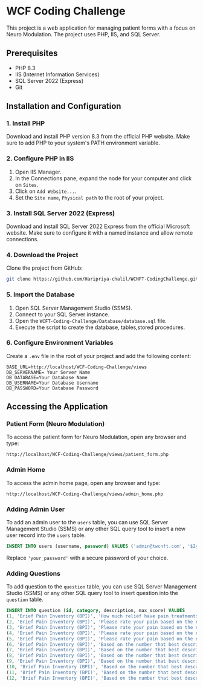 
# WCF Coding Challenge

This project is a web application for managing patient forms with a focus on Neuro Modulation. The project uses PHP, IIS, and SQL Server.

## Prerequisites

- PHP 8.3
- IIS (Internet Information Services)
- SQL Server 2022 (Express)
- Git

## Installation and Configuration

### 1. Install PHP

Download and install PHP version 8.3 from the official PHP website. Make sure to add PHP to your system's PATH environment variable.

### 2. Configure PHP in IIS

1. Open IIS Manager.
2. In the Connections pane, expand the node for your computer and click on `Sites`.
3. Click on `Add Website...`.
4. Set the `Site name`, `Physical path` to the root of your project.

### 3. Install SQL Server 2022 (Express)

Download and install SQL Server 2022 Express from the official Microsoft website. Make sure to configure it with a named instance and allow remote connections.

### 4. Download the Project

Clone the project from GitHub:

```bash
git clone https://github.com/Haripriya-chalil/WCNFT-CodingChallenge.git
```

### 5. Import the Database

1. Open SQL Server Management Studio (SSMS).
2. Connect to your SQL Server instance.
3. Open the `WCFT-Coding-Challenge/Database/database.sql` file.
4. Execute the script to create the database, tables,stored procedures.

### 6. Configure Environment Variables

Create a `.env` file in the root of your project and add the following content:

```
BASE_URL=http://localhost/WCF-Coding-Challenge/views
DB_SERVERNAME= Your Server Name
DB_DATABASE=Your Database Name
DB_USERNAME=Your Database Username
DB_PASSWORD=Your Database Password
```

## Accessing the Application

### Patient Form (Neuro Modulation)

To access the patient form for Neuro Modulation, open any browser and type:

```
http://localhost/WCF-Coding-Challenge/views/patient_form.php
```

### Admin Home

To access the admin home page, open any browser and type:

```
http://localhost/WCF-Coding-Challenge/views/admin_home.php
```

### Adding Admin User

To add an admin user to the `users` table, you can use SQL Server Management Studio (SSMS) or any other SQL query tool to insert a new user record into the `users` table.

```sql
INSERT INTO users (username, password) VALUES ('admin@twcnft.com', '$2y$10$aat23OuYEYdScQtoYj0AO.FCBXmf5MuvOmh5fi5y.TSaKGHaF16QS');
```
Replace `'your_password'` with a secure password of your choice.

### Adding Questions

To add question to the `question` table, you can use SQL Server Management Studio (SSMS) or any other SQL query tool to insert question  into the `question` table.

```sql
INSERT INTO question (id, category, description, max_score) VALUES
(1, 'Brief Pain Inventory (BPI)', 'How much relief have pain treatments or medications FROM THIS CLINIC provided?', 100),
(2, 'Brief Pain Inventory (BPI)', 'Please rate your pain based on the number that best describes your pain at its WORST in the past week.', 10),
(3, 'Brief Pain Inventory (BPI)', 'Please rate your pain based on the number that best describes your pain at its LEAST in the past week.', 10),
(4, 'Brief Pain Inventory (BPI)', 'Please rate your pain based on the number that best describes your pain on the Average.', 10),
(5, 'Brief Pain Inventory (BPI)', 'Please rate your pain based on the number that best describes your pain that tells how much pain you have RIGHT NOW.', 10),
(6, 'Brief Pain Inventory (BPI)', 'Based on the number that best describes how during the past week pain has INTERFERED with your: General Activity.', 10),
(7, 'Brief Pain Inventory (BPI)', 'Based on the number that best describes how during the past week pain has INTERFERED with your: Mood.', 10),
(8, 'Brief Pain Inventory (BPI)', 'Based on the number that best describes how during the past week pain has INTERFERED with your: Walking ability.', 10),
(9, 'Brief Pain Inventory (BPI)', 'Based on the number that best describes how during the past week pain has INTERFERED with your: Normal work (includes work both outside the home and housework).', 10),
(10, 'Brief Pain Inventory (BPI)', 'Based on the number that best describes how during the past week pain has INTERFERED with your: Relationships with other people.', 10),
(11, 'Brief Pain Inventory (BPI)', 'Based on the number that best describes how during the past week pain has INTERFERED with your: Sleep.', 10),
(12, 'Brief Pain Inventory (BPI)', 'Based on the number that best describes how during the past week pain has INTERFERED with your: Enjoyment of life.', 10);
```



